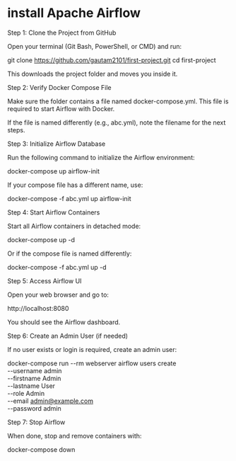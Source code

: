 # install Apache Airflow

Step 1: Clone the Project from GitHub

Open your terminal (Git Bash, PowerShell, or CMD) and run:

git clone https://github.com/gautam2101/first-project.git
cd first-project


This downloads the project folder and moves you inside it.

Step 2: Verify Docker Compose File

Make sure the folder contains a file named docker-compose.yml. This file is required to start Airflow with Docker.

If the file is named differently (e.g., abc.yml), note the filename for the next steps.

Step 3: Initialize Airflow Database

Run the following command to initialize the Airflow environment:

docker-compose up airflow-init


If your compose file has a different name, use:

docker-compose -f abc.yml up airflow-init

Step 4: Start Airflow Containers

Start all Airflow containers in detached mode:

docker-compose up -d


Or if the compose file is named differently:

docker-compose -f abc.yml up -d

Step 5: Access Airflow UI

Open your web browser and go to:

http://localhost:8080


You should see the Airflow dashboard.

Step 6: Create an Admin User (if needed)

If no user exists or login is required, create an admin user:

docker-compose run --rm webserver airflow users create \
    --username admin \
    --firstname Admin \
    --lastname User \
    --role Admin \
    --email admin@example.com \
    --password admin

Step 7: Stop Airflow

When done, stop and remove containers with:

docker-compose down
